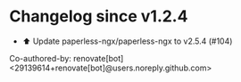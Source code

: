 # Changelog since v1.2.4
- ⬆️ Update paperless-ngx/paperless-ngx to v2.5.4 (#104)

Co-authored-by: renovate[bot] <29139614+renovate[bot]@users.noreply.github.com> 
